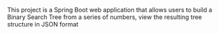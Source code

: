 This project is a Spring Boot web application that allows users to build a Binary Search Tree from a series of numbers, view the resulting tree structure in JSON format
